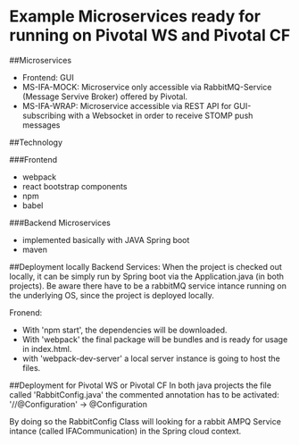 # Example Microservices ready for running on Pivotal WS and Pivotal CF

##Microservices
- Frontend: GUI
- MS-IFA-MOCK: Microservice only accessible via RabbitMQ-Service (Message Servive Broker) offered by Pivotal.
- MS-IFA-WRAP: Microservice accessible via REST API for GUI-subscribing with a Websocket in order to receive STOMP push messages

##Technology

###Frontend
- webpack
- react bootstrap components
- npm
- babel

###Backend Microservices
- implemented basically with JAVA Spring boot
- maven


##Deployment locally
Backend Services: When the project is checked out locally, it can be simply run by Spring boot via the Application.java (in both projects).
Be aware there have to be a rabbitMQ service intance running on the underlying OS, since the project is deployed locally.

Fronend: 
- With 'npm start', the dependencies will be downloaded. 
- With 'webpack' the final package will be bundles and is ready for usage in index.html.
- with 'webpack-dev-server' a local server instance is going to host the files.

##Deployment for Pivotal WS or Pivotal CF
In both java projects the file called 'RabbitConfig.java' the commented annotation has to be activated:
'//@Configuration' -> @Configuration

By doing so the RabbitConfig Class will looking for a rabbit AMPQ Service intance (called IFACommunication) in the Spring cloud context.
